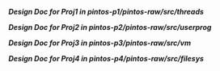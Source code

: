***Design Doc for Proj1 in pintos-p1/pintos-raw/src/threads***

***Design Doc for Proj2 in pintos-p2/pintos-raw/src/userprog***

***Design Doc for Proj3 in pintos-p3/pintos-raw/src/vm***

***Design Doc for Proj4 in pintos-p4/pintos-raw/src/filesys***
